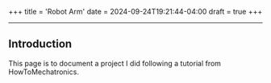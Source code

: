 +++
title = 'Robot Arm'
date = 2024-09-24T19:21:44-04:00
draft = true
+++

---
## Introduction
This page is to document a project I did following a tutorial from HowToMechatronics.